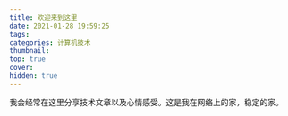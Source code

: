 ```yaml
---
title: 欢迎来到这里
date: 2021-01-28 19:59:25
tags:
categories: 计算机技术
thumbnail:
top: true
cover:
hidden: true
---
```

我会经常在这里分享技术文章以及心情感受。这是我在网络上的家，稳定的家。

<!-- more -->
